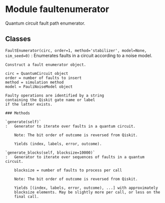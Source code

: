 Module faultenumerator
======================
Quantum circuit fault path enumerator.

Classes
-------

`FaultEnumerator(circ, order=1, method='stabilizer', model=None, sim_seed=0)`
:   Enumerates faults in a circuit according to a noise model.
    
    Construct a fault enumerator object.
    
    circ = QuantumCircuit object
    order = number of faults to insert
    method = simulation method
    model = PauliNoiseModel object
    
    Faulty operations are identified by a string
    containing the Qiskit gate name or label
    if the latter exists.

    ### Methods

    `generate(self)`
    :   Generator to iterate over faults in a quantum circuit.
        
        Note: The bit order of outcome is reversed from Qiskit.
        
        Yields (index, labels, error, outcome).

    `generate_blocks(self, blocksize=10000)`
    :   Generator to iterate over sequences of faults in a quantum circuit.
        
        blocksize = number of faults to process per call
        
        Note: The bit order of outcome is reversed from Qiskit.
        
        Yields [(index, labels, error, outcome), ...] with approximately
        blocksize elements. May be slightly more per call, or less on the
        final call.